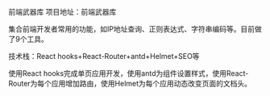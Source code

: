 前端武器库
项目地址：前端武器库

集合前端开发者常用的功能，如IP地址查询、正则表达式、字符串编码等。目前做了9个工具。

技术栈：React hooks+React-Router+antd+Helmet+SEO等

使用React hooks完成单页应用开发，使用antd为组件设置样式，使用React-Router为每个应用增加路由，使用Helmet为每个应用动态改变页面的文档头。